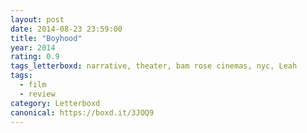 ```yaml
---
layout: post 
date: 2014-08-23 23:59:00
title: "Boyhood"
year: 2014
rating: 0.9
tags_letterboxd: narrative, theater, bam rose cinemas, nyc, Leah
tags:
  - film
  - review
category: Letterboxd
canonical: https://boxd.it/3JOQ9
---
```

